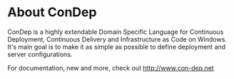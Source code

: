 About ConDep
============

ConDep is a highly extendable Domain Specific Language for Continuous Deployment, Continuous Delivery and Infrastructure as Code on Windows. It's main goal is to make it as simple as possible to define deployment and server configurations.

For documentation, new and more, check out http://www.con-dep.net
